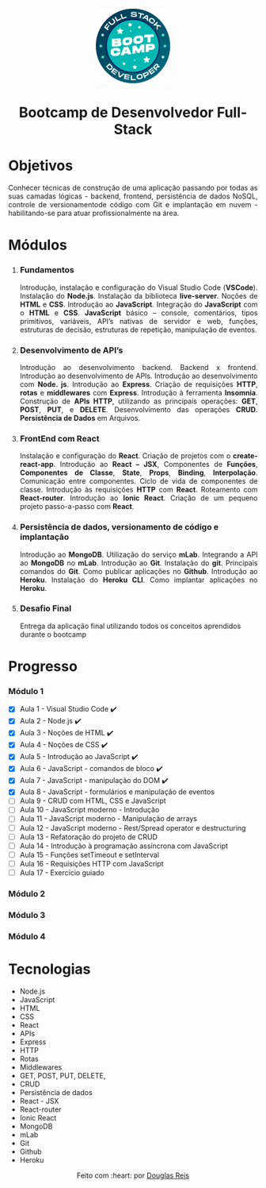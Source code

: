 <p align="center">
  <img src="./assets/bootcamp_fullstack.png">
</p>
<h1 align="center">Bootcamp de Desenvolvedor Full-Stack</h1>

# Objetivos

<p align="justify">Conhecer técnicas de construção de uma aplicação passando por todas as suas camadas lógicas - backend, frontend,
persistência de dados NoSQL, controle de versionamentode código com Git e implantação em nuvem - habilitando-se
para atuar profissionalmente na área.</p>

# Módulos

<ol>
<li>
<h3><b>Fundamentos</b></h3>
<p align="justify">Introdução, instalação e configuração do Visual Studio
Code (<b>VSCode</b>). Instalação do <b>Node.js</b>. Instalação
da biblioteca <b>live-server</b>. Noções de <b>HTML</b> e <b>CSS</b>.
Introdução ao <b>JavaScript</b>. Integração do <b>JavaScript</b>
com o <b>HTML</b> e <b>CSS</b>. <b>JavaScript</b> básico – console,
comentários, tipos primitivos, variáveis, API’s nativas
de servidor e web, funções, estruturas de decisão,
estruturas de repetição, manipulação de eventos.</p>
</li>
<li>
<h3><b>Desenvolvimento de API’s</b></h3>
<p align="justify">Introdução ao desenvolvimento backend. Backend
x frontend. Introdução ao desenvolvimento de
APIs. Introdução ao desenvolvimento com <b>Node.
js</b>. Introdução ao <b>Express</b>. Criação de requisições
<b>HTTP</b>, <b>rotas</b> e <b>middlewares</b> com <b>Express</b>. Introdução
à ferramenta <b>Insomnia</b>. Construção de <b>APIs HTTP</b>,
utilizando as principais operações: <b>GET</b>, <b>POST</b>, <b>PUT</b>,
e <b>DELETE</b>. Desenvolvimento das operações <b>CRUD</b>.
<b>Persistência de Dados</b> em Arquivos.
</p>
</li>
<li>
<h3><b>FrontEnd com React</b></h3>
<p align="justify">Instalação e configuração do <b><b>React</b></b>. Criação de projetos
com o <b>create-react-app</b>. Introdução ao <b>React – JSX</b>,
Componentes de <b>Funções</b>, <b>Componentes de Classe</b>,
<b>State</b>, <b>Props</b>, <b>Binding</b>, <b>Interpolação</b>. Comunicação entre
componentes. Ciclo de vida de componentes de classe.
Introdução às requisições <b>HTTP</b> com <b>React</b>. Roteamento
com <b>React-router</b>. Introdução ao <b>Ionic React</b>. Criação de
um pequeno projeto passo-a-passo com <b>React</b>.
</p>
</li>
<li>
<h3><b>Persistência de dados, versionamento de código e implantação</b></h3>
<p align="justify">Introdução ao <b>MongoDB</b>. Utilização do serviço <b>mLab</b>.
Integrando a API ao <b>MongoDB</b> no <b>mLab</b>. Introdução ao
<b>Git</b>. Instalação do <b>git</b>. Principais comandos do <b>Git</b>. Como
publicar aplicações no <b>Github</b>. Introdução ao <b>Heroku</b>.
Instalação do <b>Heroku CLI</b>. Como implantar aplicações no
<b>Heroku</b>.
</p>
</li>
<li>
<h3><b>Desafio Final</b></h3>
<p>Entrega da aplicação final utilizando todos os conceitos aprendidos durante o bootcamp
</p>
</li>
</ol>

# Progresso

### Módulo 1

- [x] Aula 1 - Visual Studio Code :heavy_check_mark:
- [x] Aula 2 - Node.js :heavy_check_mark:
- [x] Aula 3 - Noções de HTML :heavy_check_mark:
- [x] Aula 4 - Noções de CSS :heavy_check_mark:
- [x] Aula 5 - Introdução ao JavaScript :heavy_check_mark:
- [x] Aula 6 - JavaScript - comandos de bloco :heavy_check_mark:
- [x] Aula 7 - JavaScript - manipulação do DOM :heavy_check_mark:
- [x] Aula 8 - JavaScript - formulários e manipulação de eventos
- [ ] Aula 9 - CRUD com HTML, CSS e JavaScript
- [ ] Aula 10 - JavaScript moderno - Introdução
- [ ] Aula 11 - JavaScript moderno - Manipulação de arrays
- [ ] Aula 12 - JavaScript moderno - Rest/Spread operator e destructuring
- [ ] Aula 13 - Refatoração do projeto de CRUD
- [ ] Aula 14 - Introdução à programação assíncrona com JavaScript
- [ ] Aula 15 - Funções setTimeout e setInterval
- [ ] Aula 16 - Requisições HTTP com JavaScript
- [ ] Aula 17 - Exercício guiado

### Módulo 2

### Módulo 3

### Módulo 4

# Tecnologias

<ul>
<li>Node.js
</li>
<li>JavaScript
</li>
<li>HTML
</li>
<li>CSS
</li>
<li>React
</li>
<li>APIs
</li>
<li>Express
</li>
<li>HTTP
</li>
<li>Rotas
</li>
<li>Middlewares
</li>
<li>GET, POST, PUT, DELETE,
</li>
<li>CRUD
</li>
<li>Persistência de dados
</li>
<li>React - JSX
</li>
<li>React-router
</li>
<li>Ionic React
</li>
<li>MongoDB
</li>
<li>mLab
</li>
<li>Git
</li>
<li>Github
</li>
<li>Heroku
</li>
</ul>

<p align = "center">Feito com :heart: por <a href="https://github.com/douglasodro">Douglas Reis</a></p>
